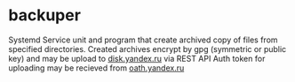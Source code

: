 # backuper

Systemd Service unit and program that create archived copy of files from specified directories. 
Created archives encrypt by gpg (symmetric or public key) and may be upload to [disk.yandex.ru](https://disk.yandex.ru) via REST API
Auth token for uploading may be recieved from [oath.yandex.ru](ttps://oauth.yandex.ru/authorize?response_type=token&client_id=291365530235416bb346ae0286a9375e)
